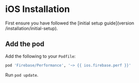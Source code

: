 # iOS Installation

First ensure you have followed the [initial setup guide](version /installation/initial-setup).

## Add the pod

Add the following to your `Podfile`:

```ruby
pod 'Firebase/Performance', '~> {{ ios.firebase.perf }}'
```

Run `pod update`.
